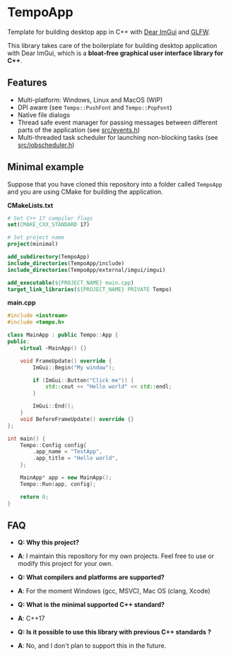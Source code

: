 # TempoApp
Template for building desktop app in C++ with [Dear ImGui](https://github.com/ocornut/imgui) and [GLFW](https://github.com/glfw/glfw).

This library takes care of the boilerplate for building desktop application with Dear ImGui, which is a **bloat-free graphical user interface library for C++**.

## Features
- Multi-platform: Windows, Linux and MacOS (WIP)
- DPI aware (see `Tempo::PushFont` and `Tempo::PopFont`)
- Native file dialogs
- Thread safe event manager for passing messages between different parts of the application (see [src/events.h](src/events.h))
- Multi-threaded task scheduler for launching non-blocking tasks (see [src/jobscheduler.h](src/jobscheduler.h))


## Minimal example
Suppose that you have cloned this repository into a folder called `TempoApp` and you are using CMake for building the application.

**CMakeLists.txt**
```CMake
# Set C++ 17 compiler flags
set(CMAKE_CXX_STANDARD 17)

# Set project name
project(minimal)

add_subdirectory(TempoApp)
include_directories(TempoApp/include)
include_directories(TempoApp/external/imgui/imgui)

add_executable(${PROJECT_NAME} main.cpp)
target_link_libraries(${PROJECT_NAME} PRIVATE Tempo)
```

**main.cpp**
```C++
#include <iostream>
#include <tempo.h>

class MainApp : public Tempo::App {
public:
    virtual ~MainApp() {}

    void FrameUpdate() override {
        ImGui::Begin("My window");

        if (ImGui::Button("Click me")) {
            std::cout << "Hello world" << std::endl;
        }

        ImGui::End();
    }
    void BeforeFrameUpdate() override {}
};

int main() {
    Tempo::Config config{
        .app_name = "TestApp",
        .app_title = "Hello world",
    };

    MainApp* app = new MainApp();
    Tempo::Run(app, config);

    return 0;
}
```

## FAQ

- **Q: Why this project?**
- **A**: I maintain this repository for my own projects. Feel free to use or modify this project for your own.

- **Q: What compilers and platforms are supported?**
- **A**: For the moment Windows (gcc, MSVC), Mac OS (clang, Xcode)

- **Q: What is the minimal supported C++ standard?**
- **A**: C++17

- **Q: Is it possible to use this library with previous C++ standards ?**
- **A**: No, and I don't plan to support this in the future. 

